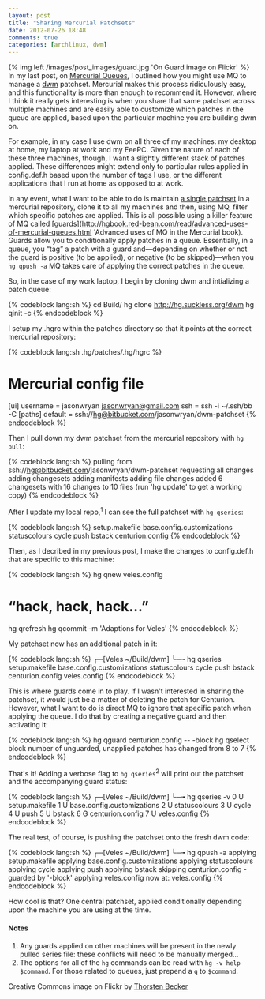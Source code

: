 ```yaml
---
layout: post
title: "Sharing Mercurial Patchsets"
date: 2012-07-26 18:48
comments: true
categories: [archlinux, dwm]
---
```

{% img left /images/post_images/guard.jpg 'On Guard image on Flickr' %}
In my last post, on
[Mercurial Queues](http://jasonwryan.com/blog/2012/07/24/queues/ 'You should read it…'),
I outlined how you might use MQ to manage a 
[dwm](http://dwm.suckless.org/ 'Dynamic window manager') patchset.
Mercurial makes this process ridiculously easy, and this functionality is more
than enough to recommend it. However, where I think it really gets interesting
is when you share that same patchset across multiple machines and are easily
able to customize which patches in the queue are applied, based upon the
particular machine you are building dwm on.

For example, in my case I use dwm on all three of my machines: my desktop at home,
my laptop at work and my EeePC. Given the nature of each of these three machines,
though, I want a slightly different stack of patches applied. These differences
might extend only to particular rules applied in <span class="file">config.def.h</span>
based upon the number of tags I use, or the different applications that I run 
at home as opposed to at work.

In any event, what I want to be able to do is maintain 
[a single patchset](https://bitbucket.org/jasonwryan/dwm-patchset/src/default/ 'Patchset in Bitbucket')
in a mercurial repository, clone it to all my machines and then, using MQ,
filter which specific patches are applied. This is all possible using a killer
feature of MQ called
[guards](http://hgbook.red-bean.com/read/advanced-uses-of-mercurial-queues.html 'Advanced uses of MQ in the Mercurial book).
Guards allow you to conditionally apply patches in a queue. Essentially, in
a queue, you “tag” a patch with a guard and—depending on whether or not the
guard is positive (to be applied), or negative (to be skipped)—when you
`hg qpush -a` MQ takes care of applying the correct patches in the queue.

So, in the case of my work laptop, I begin by cloning dwm and intializing
a patch queue:

{% codeblock lang:sh %}
cd Build/
hg clone http://hg.suckless.org/dwm
hg qinit -c
{% endcodeblock %}

I setup my <span class="file">.hgrc</span> within the patches directory so that
it points at the correct mercurial repository:

{% codeblock lang:sh .hg/patches/.hg/hgrc %}
 # Mercurial config file
[ui]
username = jasonwryan <jasonwryan@gmail.com>
ssh = ssh -i ~/.ssh/bb -C 
[paths]
default = ssh://hg@bitbucket.com/jasonwryan/dwm-patchset
{% endcodeblock %}

Then I pull down my dwm patchset from the mercurial repository
with `hg pull`:

{% codeblock lang:sh %}
pulling from ssh://hg@bitbucket.com/jasonwryan/dwm-patchset
requesting all changes
adding changesets
adding manifests
adding file changes
added 6 changesets with 16 changes to 10 files
(run 'hg update' to get a working copy)
{% endcodeblock %}

After I update my local repo,<sup>1</sup> I can see the full patchset with
`hg qseries`:

{% codeblock lang:sh %}
setup.makefile
base.config.customizations
statuscolours
cycle
push
bstack
centurion.config
{% endcodeblock %}

Then, as I decribed in my previous post, I make the changes to 
<span class="file">config.def.h</span> that are specific to this
machine:

{% codeblock lang:sh %}
hg qnew veles.config
 # “hack, hack, hack…”
hg qrefresh
hg qcommit -m 'Adaptions for Veles'
{% endcodeblock %}

My patchset now has an additional patch in it:

{% codeblock lang:sh %}
┌─[Veles ~/Build/dwm]
└─╼ hg qseries
setup.makefile
base.config.customizations
statuscolours
cycle
push
bstack
centurion.config
veles.config
{% endcodeblock %}

This is where guards come in to play. If I wasn't interested in sharing
the patchset, it would just be a matter of deleting the patch for Centurion.
However, what I want to do is direct MQ to ignore that specific patch
when applying the queue. I do that by creating a negative guard and then
activating it:

{% codeblock lang:sh %}
hg qguard centurion.config -- -block
hg qselect block
number of unguarded, unapplied patches has changed from 8 to 7
{% endcodeblock %}

That's it! Adding a verbose flag to `hg qseries`<sup>2</sup> will print out the
patchset and the accompanying guard status:

{% codeblock lang:sh %}
┌─[Veles ~/Build/dwm]
└─╼ hg qseries -v
0 U setup.makefile
1 U base.config.customizations
2 U statuscolours
3 U cycle
4 U push
5 U bstack
6 G centurion.config
7 U veles.config
{% endcodeblock %}

The real test, of course, is pushing the patchset onto the fresh
dwm code:

{% codeblock lang:sh %}
┌─[Veles ~/Build/dwm]
└─╼ hg qpush -a
applying setup.makefile
applying base.config.customizations
applying statuscolours
applying cycle
applying push
applying bstack
skipping centurion.config - guarded by '-block'
applying veles.config
now at: veles.config
{% endcodeblock %}

How cool is that? One central patchset, applied conditionally depending
upon the machine you are using at the time.

#### Notes
1. Any guards applied on other machines will be present in the newly
pulled <span class="file">series</span> file: these conflicts will need
to be manually merged…
2. The options for all of the `hg` commands can be read with
`hg -v help $command`. For those related to queues, just prepend
a `q` to `$command`.

Creative Commons image on Flickr by 
[Thorsten Becker](http://www.flickr.com/photos/alternatewords/4903560373/ 'On Guard on Flickr')



